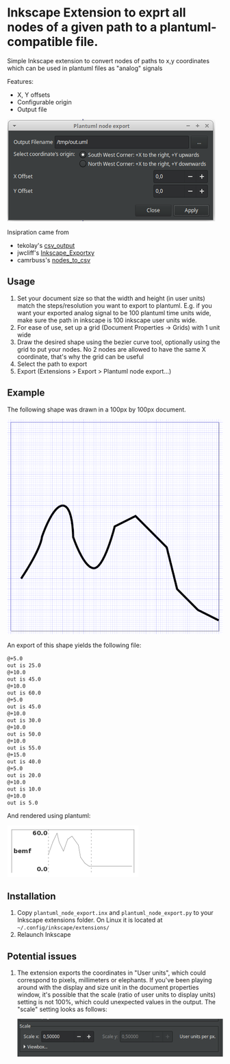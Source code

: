 # Inkscape Extension to exprt all nodes of a given path to a plantuml-compatible file.

Simple Inkscape extension to convert nodes of paths to x,y coordinates which can be used in plantuml files as
"analog" signals

Features:
- X, Y offsets
- Configurable origin
- Output file

![](extension_parameters.png)

Insipration came from
- tekolay's [csv_output](https://github.com/tbekolay/csv_output)
- jwcliff's [Inkscape_Exportxy](https://github.com/jwcliff/Inkscape_Exportxy)
- camrbuss's [nodes_to_csv](https://github.com/camrbuss/nodes_to_csv)

## Usage

1. Set your document size so that the width and height (in user units) match the steps/resolution you want to export to
   plantuml. E.g. if you want your exported analog signal to be 100 plantuml time units wide, make sure the path in inkscape
   is 100 inkscape user units wide.
2. For ease of use, set up a grid (Document Properties -> Grids) with 1 unit wide
3. Draw the desired shape using the bezier curve tool, optionally using the grid to put your nodes.
   No 2 nodes are allowed to have the same X coordinate, that's why the grid can be useful
3. Select the path to export
5. Export (Extensions > Export > Plantuml node export...)


## Example

The following shape was drawn in a 100px by 100px document.

![](example_shape.png)

An export of this shape yields the following file:

```
@+5.0
out is 25.0
@+10.0
out is 45.0
@+10.0
out is 60.0
@+5.0
out is 45.0
@+10.0
out is 30.0
@+10.0
out is 50.0
@+10.0
out is 55.0
@+15.0
out is 40.0
@+5.0
out is 20.0
@+10.0
out is 10.0
@+10.0
out is 5.0
```

And rendered using plantuml:

![](example_rendered.png)

## Installation

1. Copy `plantuml_node_export.inx` and `plantuml_node_export.py` to your Inkscape extensions folder. On Linux it is located at `~/.config/inkscape/extensions/`
2. Relaunch Inkscape

## Potential issues

1. The extension exports the coordinates in "User units", which could correspond to pixels, millimeters or elephants.
   If you've been playing around with the display and size unit in the document properties window, it's possible that
   the scale (ratio of user units to display units) setting is not 100%, which could unexpected values in the output.
   The "scale" setting looks as follows:

   ![](faq_user_units.png)

